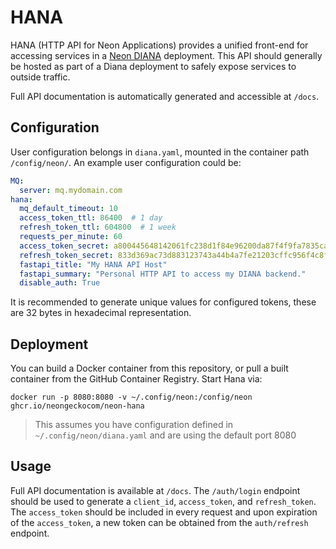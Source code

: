 # HANA
HANA (HTTP API for Neon Applications) provides a unified front-end for 
accessing services in a [Neon DIANA](https://github.com/NeonGeckoCom/neon-diana-utils) deployment. This API should generally 
be hosted as part of a Diana deployment to safely expose services to outside
traffic.

Full API documentation is automatically generated and accessible at `/docs`.

## Configuration
User configuration belongs in `diana.yaml`, mounted in the container path 
`/config/neon/`. An example user configuration could be:
```yaml
MQ:
  server: mq.mydomain.com
hana:
  mq_default_timeout: 10
  access_token_ttl: 86400  # 1 day
  refresh_token_ttl: 604800  # 1 week
  requests_per_minute: 60
  access_token_secret: a800445648142061fc238d1f84e96200da87f4f9fa7835cac90db8b4391b117b
  refresh_token_secret: 833d369ac73d883123743a44b4a7fe21203cffc956f4c8fec712e71aafa8e1aa
  fastapi_title: "My HANA API Host"
  fastapi_summary: "Personal HTTP API to access my DIANA backend."
  disable_auth: True
```
It is recommended to generate unique values for configured tokens, these are 32
bytes in hexadecimal representation.

## Deployment
You can build a Docker container from this repository, or pull a built container
from the GitHub Container Registry. Start Hana via:
```shell
docker run -p 8080:8080 -v ~/.config/neon:/config/neon ghcr.io/neongeckocom/neon-hana
```
> This assumes you have configuration defined in `~/.config/neon/diana.yaml` and
  are using the default port 8080

## Usage
Full API documentation is available at `/docs`. The `/auth/login` endpoint should
be used to generate a `client_id`, `access_token`, and `refresh_token`. The
`access_token` should be included in every request and upon expiration of the
`access_token`, a new token can be obtained from the `auth/refresh` endpoint.
